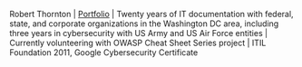 Robert Thornton | [Portfolio](https://cloudandashes.online/portfolio-for-2024-google-season-of-docs/) | Twenty years of IT documentation with federal, state, and corporate organizations in the Washington DC area, including three years in cybersecurity with US Army and US Air Force entities | Currently volunteering with OWASP Cheat Sheet Series project | ITIL Foundation 2011, Google Cybersecurity Certificate